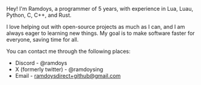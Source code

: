 Hey!
I'm Ramdoys, a programmer of 5 years, with experience in Lua, Luau, Python, C, C++, and Rust.

I love helping out with open-source projects as much as I can, and I am always eager to learning new things.
My goal is to make software faster for everyone, saving time for all.

You can contact me through the following places:
- Discord - @ramdoys
- X (formerly twitter) - @ramdoysing
- Email - ramdoysdirect+github@gmail.com
